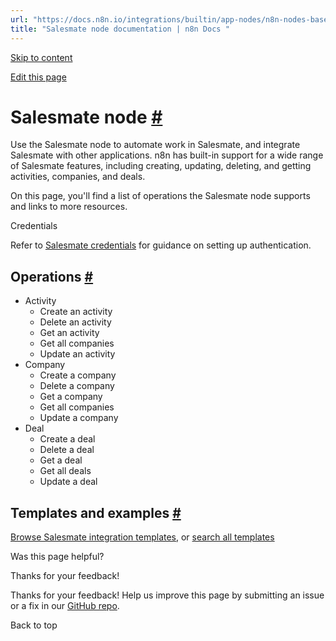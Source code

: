 ```yaml
---
url: "https://docs.n8n.io/integrations/builtin/app-nodes/n8n-nodes-base.salesmate/"
title: "Salesmate node documentation | n8n Docs "
---
```


[Skip to content](https://docs.n8n.io/integrations/builtin/app-nodes/n8n-nodes-base.salesmate/#salesmate-node)

[Edit this page](https://github.com/n8n-io/n8n-docs/edit/main/docs/integrations/builtin/app-nodes/n8n-nodes-base.salesmate.md "Edit this page")

# Salesmate node [\#](https://docs.n8n.io/integrations/builtin/app-nodes/n8n-nodes-base.salesmate/\#salesmate-node "Permanent link")

Use the Salesmate node to automate work in Salesmate, and integrate Salesmate with other applications. n8n has built-in support for a wide range of Salesmate features, including creating, updating, deleting, and getting activities, companies, and deals.

On this page, you'll find a list of operations the Salesmate node supports and links to more resources.

Credentials

Refer to [Salesmate credentials](https://docs.n8n.io/integrations/builtin/credentials/salesmate/) for guidance on setting up authentication.

## Operations [\#](https://docs.n8n.io/integrations/builtin/app-nodes/n8n-nodes-base.salesmate/\#operations "Permanent link")

- Activity
  - Create an activity
  - Delete an activity
  - Get an activity
  - Get all companies
  - Update an activity
- Company
  - Create a company
  - Delete a company
  - Get a company
  - Get all companies
  - Update a company
- Deal
  - Create a deal
  - Delete a deal
  - Get a deal
  - Get all deals
  - Update a deal

## Templates and examples [\#](https://docs.n8n.io/integrations/builtin/app-nodes/n8n-nodes-base.salesmate/\#templates-and-examples "Permanent link")

[Browse Salesmate integration templates](https://n8n.io/integrations/salesmate/), or [search all templates](https://n8n.io/workflows/)

Was this page helpful?






Thanks for your feedback!






Thanks for your feedback! Help us improve this page by submitting an issue or a fix in our [GitHub repo](https://github.com/n8n-io/n8n-docs).


Back to top